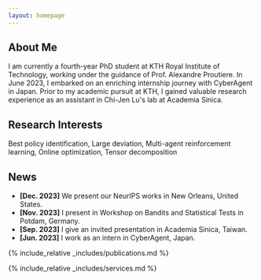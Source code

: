 ```yaml
---
layout: homepage
---
```


## About Me

I am currently a fourth-year PhD student at KTH Royal Institute of Technology, working under the guidance of Prof. Alexandre Proutiere. In June 2023, I embarked on an enriching internship journey with CyberAgent in Japan. Prior to my academic pursuit at KTH, I gained valuable research experience as an assistant in Chi-Jen Lu's lab at Academia Sinica.

## Research Interests

Best policy identification, Large deviation, Multi-agent reinforcement learning, Online optimization, Tensor decomposition

## News

- **[Dec. 2023]** We present our NeurIPS works in New Orleans, United States.
- **[Nov. 2023]** I present in Workshop on Bandits and Statistical Tests in Potdam, Germany.
- **[Sep. 2023]** I give an invited presentation in Academia Sinica, Taiwan.
- **[Jun. 2023]** I work as an intern in CyberAgent, Japan.


{% include_relative _includes/publications.md %}

{% include_relative _includes/services.md %}
